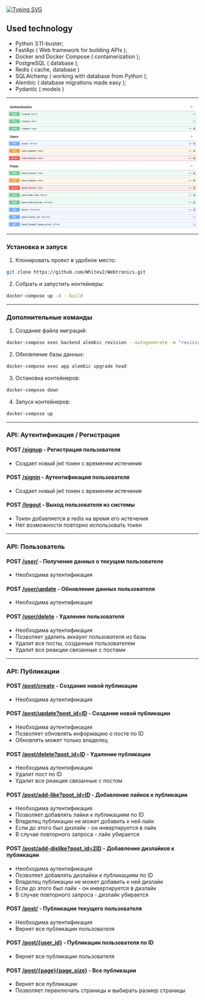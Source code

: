 [![Typing SVG](https://readme-typing-svg.herokuapp.com?font=WebTronics&size=40&pause=1000&color=F7F7F7&width=435&lines=The+WebTronics)](https://git.io/typing-svg)

## Used technology
- Python 3.11-buster;
- FastApi ( Web framework for building APIs );
- Docker and Docker Compose ( containerization );
- PostgreSQL ( database );
- Redis ( cache, database )
- SQLAlchemy ( working with database from Python );
- Alembic ( database migrations made easy );
- Pydantic ( models )

<hr/>

![image](templates/img.png)

<hr/>

### Установка и запуск

1. Клонировать проект в удобное место:

```sh
git clone https://github.com/Whitev2/Webtronics.git
```

2. Собрать и запустить контейнеры:
```sh
docker-compose up -d --build
```
<hr/>

### Дополнительные команды


1. Создание файла миграций:
```sh
docker-compose exec backend alembic revision --autogenerate -m "revision_name"
```

2. Обновление базы данных:
```sh
docker-compose exec app alembic upgrade head
```

3. Остановка контейнеров:
```sh
docker-compose down
```

4. Запуск контейнеров:
```sh
docker-compose up
```

<hr/>



### API:  Аутентификация / Регистрация

#### POST [/signup](http://localhost:8000/docs#/Authentication/sign_up_signup_post) - Регистрация пользователя

- Создает новый jwt токен с временем истечения

#### POST [/signin](http://localhost:8000/docs#/Authentication/sign_in_signin_post) - Аутентификация пользователя
- Создает новый jwt токен с временем истечения

#### POST [/logout](http://localhost:8000/docs#/Authentication/logout_logout_post) - Выход пользователя из системы
- Токен добавляется в redis на время его истечения 
- Нет возможности повторно использовать токен

<hr/>

### API:  Пользователь

#### POST [/user/](http://localhost:8000/docs#/Users/get_user_user__get) - Получение данных о текущем пользователе
- Необходима аутентификация

#### POST [/user/update](http://localhost:8000/docs#/Users/update_user_update_put) - Обновление данных пользователя
- Необходима аутентификация

#### POST [/user/delete](http://localhost:8000/docs#/Users/delete_user_delete_delete) - Удаление пользователя
- Необходима аутентификация
- Позволяет удалить аккаунт пользователя из базы
- Удалит все посты, созданные пользователем
- Удалит все реакции связанные с постами

<hr/>

### API:  Публикации

#### POST [/post/create](http://localhost:8000/docs#/Posts/create_post_create_post) - Создание новой публикации
- Необходима аутентификация

#### POST [/post/update?post_id=ID](http://localhost:8000/docs#/Posts/update_post_update_put) - Создание новой публикации
- Необходима аутентификация
- Позволяет обновлять информацию о посте по ID
- Обновлять может только владелец

#### POST [/post/delete?post_id=ID](http://localhost:8000/docs#/Posts/delete_post_delete_delete) - Удаление публикации
- Необходима аутентификация
- Удалит пост по ID
- Удалит все реакция связанные с постом

#### POST [/post/add-like?post_id=ID](http://localhost:8000/docs#/Posts/add_like_post_add_like_post) - Добавление лайков к публикации
- Необходима аутентификация
- Позволяет добавлять лайки к публикациям по ID
- Владелец публикации не может добавить к ней лайк 
- Если до этого был дизлайк - он инвертируется в лайк
- В случае повторного запроса - лайк убирается

#### POST [/post/add-dislike?post_id=2ID](http://localhost:8000/docs#/Posts/add_dislike_post_add_dislike_post) - Добавление дизлайков к публикации
- Необходима аутентификация
- Позволяет добавлять дизлайки к публикациям по ID
- Владелец публикации не может добавить к ней дизлайк 
- Если до этого был лайк - он инвертируется в дизлайк
- В случае повторного запроса - дизлайк убирается

#### POST [/post/](http://localhost:8000/docs#/Posts/owner_posts_post__get) - Публикации текущего пользователя
- Необходима аутентификация
- Вернет все публикации пользователя

#### POST [/post/{user_id}](http://localhost:8000/docs#/Posts/user_posts_post__user_id__get) - Публикации пользователя по ID
- Вернет все публикации пользователя

#### POST [/post/{page}{page_size}](http://localhost:8000/docs#/Posts/all_posts_post__page___page_size__get) - Все публикации
- Вернет все публикации
- Позволяет переключать страницы и выбирать размер страницы












